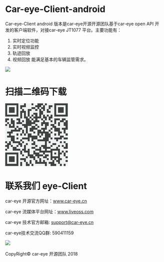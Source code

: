 ﻿

# Car-eye-Client-android


Car-eye-Client android 版本是car-eye开源开源团队基于car-eye open API 开发的客户端软件，对接car-eye JT1077 平台。主要功能有：
1. 实时定位功能
2. 实时视频监控
3. 轨迹回放
4. 视频回放
能满足基本的车辆监管需求。

![](https://github.com/Car-eye-team/Car-eye-Client-android/blob/master/Car-eye-Client-android-master/device-2018-12-29-033254.png)


# 扫描二维码下载       
![](https://github.com/Car-eye-team/Car-eye-Client-android/blob/master/Car-eye-client.png)


# 联系我们   eye-Client

car-eye 开源官方网址：www.car-eye.cn     

car-eye 流媒体平台网址：www.liveoss.com     

car-eye 技术官方邮箱: support@car-eye.cn   

car-eye技术交流QQ群: 590411159      

![](https://github.com/Car-eye-team/Car-eye-server/blob/master/car-server/doc/QQ.jpg)    

CopyRight©  car-eye 开源团队 2018 

